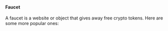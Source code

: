 #### Faucet

A faucet is a website or object that gives away free crypto tokens. Here are some more popular ones:
